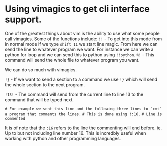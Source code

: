 # Using vimagics to get cli interface support.

One of the greatest things about vim is the ability to use what some people call vimagics. Some of the functions include: 
`!!` - To get into this mode from in normal mode if we type `shift 11` we start line magic. From here we can send the line to whatever program we want. For instance we can write a python for loop and we can send this to python using `!!python`. 
`%!` - This command will send the whole file to whatever program you want.

We can do so much with vimagics.

`!}` - If we want to send a section to a command we use `!}` which will send the whole section to the next program.

`!13!` - The command will send from the current line to line 13 to the command that will be typed next.

``# For example we sent this line and the following three lines to `cmt` a program that comments the lines.``
``# This is done using !:16.``
``# Line is commented``

It is of note that the `:16` refers to the line the commenting will end before. ie. Up to but not including line number 16. This is incredbly useful when working with python and other programming languages.

 

